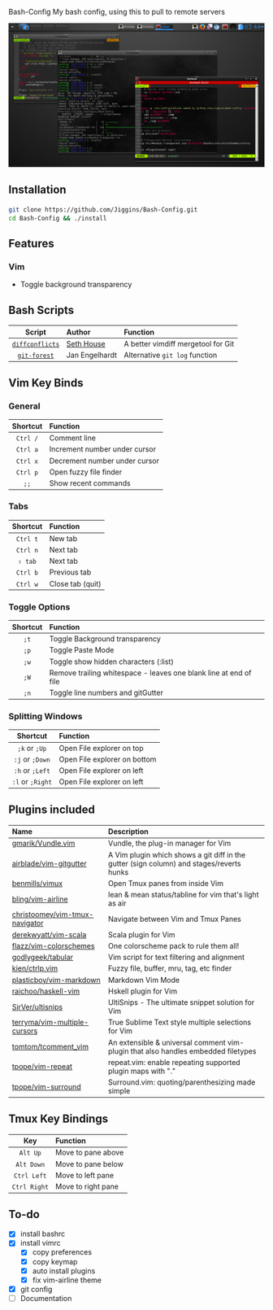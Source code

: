    Bash-Config
My bash config,  using this to pull to remote servers

![Screenshot](https://raw.githubusercontent.com/Jiggins/Bash-Config/master/images/Terminology.png)

## Installation
```bash
git clone https://github.com/Jiggins/Bash-Config.git
cd Bash-Config && ./install
```

## Features
### Vim
- Toggle background transparency

## Bash Scripts
| Script                                                                                 | Author                                     | Function                           |
| :------------------------------------------------------------------------------------: | :----------------------------------------- | :--------------------------------- |
| [`diffconflicts`](https://github.com/whiteinge/dotfiles/blob/master/bin/diffconflicts) | [Seth House](https://github.com/whiteinge) | A better vimdiff mergetool for Git |
| [`git-forest`](https://github.com/jwiegley/git-scripts/blob/master/git-forest)         | Jan Engelhardt                             | Alternative `git log` function     |

## Vim Key Binds
### General
| Shortcut | Function                      |
| :------: | :---------------------------- |
| `Ctrl /` | Comment line                  |
| `Ctrl a` | Increment number under cursor |
| `Ctrl x` | Decrement number under cursor |
| `Ctrl p` | Open fuzzy file finder        |
| `;;`     | Show recent commands          |

### Tabs
| Shortcut | Function         |
| :------: | :--------------- |
| `Ctrl t` | New tab          |
| `Ctrl n` | Next tab         |
| `⇧ tab`  | Next tab         |
| `Ctrl b` | Previous tab     |
| `Ctrl w` | Close tab (quit) |

### Toggle Options
| Shortcut | Function                                                          |
| :------: | :---------------------------------------------------------------- |
| `;t`     | Toggle Background transparency                                    |
| `;p`     | Toggle Paste Mode                                                 |
| `;w`     | Toggle show hidden characters (:list)                             |
| `;W`     | Remove trailing whitespace - leaves one blank line at end of file |
| `;n`     | Toggle line numbers and gitGutter                                 |

### Splitting Windows
| Shortcut         | Function                     |
| :--------------: | :--------------------------- |
| `;k` or `;Up`    | Open File explorer on top    |
| `:j` or `;Down`  | Open File explorer on bottom |
| `:h` or `;Left`  | Open File explorer on left   |
| `:l` or `;Right` | Open File explorer on left   |

## Plugins included
| Name                                | Description                                                                              |
| :---------------------------------- | :--------------------------------------------------------------------------------------- |
| [gmarik/Vundle.vim][1]              | Vundle, the plug-in manager for Vim                                                      |
| [airblade/vim-gitgutter][2]         | A Vim plugin which shows a git diff in the gutter (sign column) and stages/reverts hunks |
| [benmills/vimux][3]                 | Open Tmux panes from inside Vim                                                          |
| [bling/vim-airline][4]              | lean & mean status/tabline for vim that's light as air                                   |
| [christoomey/vim-tmux-navigator][5] | Navigate between Vim and Tmux Panes                                                      |
| [derekwyatt/vim-scala][6]           | Scala plugin for Vim                                                                     |
| [flazz/vim-colorschemes][7]         | One colorscheme pack to rule them all!                                                   |
| [godlygeek/tabular][8]              | Vim script for text filtering and alignment                                              |
| [kien/ctrlp.vim][9]                 | Fuzzy file, buffer, mru, tag, etc finder                                                 |
| [plasticboy/vim-markdown][10]       | Markdown Vim Mode                                                                        |
| [raichoo/haskell-vim][11]           | Hskell plugin for Vim                                                                    |
| [SirVer/ultisnips][12]              | UltiSnips - The ultimate snippet solution for Vim                                        |
| [terryma/vim-multiple-cursors][13]  | True Sublime Text style multiple selections for Vim                                      |
| [tomtom/tcomment_vim][14]           | An extensible & universal comment vim-plugin that also handles embedded filetypes        |
| [tpope/vim-repeat][15]              | repeat.vim: enable repeating supported plugin maps with "."                              |
| [tpope/vim-surround][16]            | Surround.vim: quoting/parenthesizing made simple                                         |

[1]: https://github.com/gmarik/Vundle.vim
[2]: https://github.com/airblade/vim-gitgutter
[3]: https://github.com/benmills/vimux
[4]: https://github.com/bling/vim-airline
[5]: https://github.com/christoomey/vim-tmux-navigator
[6]: https://github.com/derekwyatt/vim-scala
[7]: https://github.com/flazz/vim-colorschemes
[8]: https://github.com/godlygeek/tabular
[9]: https://github.com/kien/ctrlp.vim
[10]: https://github.com/plasticboy/vim-markdown
[11]: https://github.com/raichoo/haskell-vim
[12]: https://github.com/SirVer/ultisnips
[13]: https://github.com/terryma/vim-multiple-cursors
[14]: https://github.com/tomtom/tcomment_vim
[15]: https://github.com/tpope/vim-repeat
[16]: https://github.com/tpope/vim-surround

## Tmux Key Bindings
| Key          | Function           |
| :----------: | :----------------- |
| `Alt Up`     | Move to pane above |
| `Alt Down`   | Move to pane below |
| `Ctrl Left`  | Move to left pane  |
| `Ctrl Right` | Move to right pane |

## To-do
- [x] install bashrc
- [x] install vimrc
  - [x] copy preferences
  - [x] copy keymap
  - [x] auto install plugins
  - [x] fix vim-airline theme

- [x] git config
- [ ] Documentation

